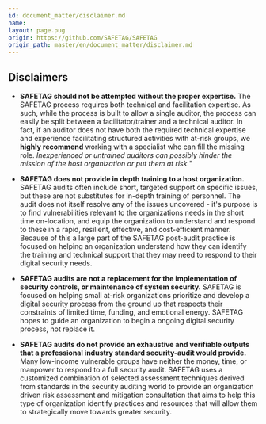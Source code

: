 ```yaml
---
id: document_matter/disclaimer.md
name: 
layout: page.pug
origin: https://github.com/SAFETAG/SAFETAG
origin_path: master/en/document_matter/disclaimer.md
---
```


## Disclaimers

  * **SAFETAG should not be attempted without the proper expertise.** The SAFETAG process requires both technical and facilitation expertise. As such, while the process is built to allow a single auditor, the process can easily be split between a facilitator/trainer and a technical auditor. In fact, if an auditor does not have both the required technical expertise and experience facilitating structured activities with at-risk groups, we **highly recommend** working with a specialist who can fill the missing role. *Inexperienced or untrained auditors can possibly hinder the mission of the host organization or put them at risk.*"

  * **SAFETAG does not provide in depth training to a host organization.** SAFETAG audits often include short, targeted support on specific issues, but these are not substitutes for in-depth training of personnel. The audit does not itself resolve any of the issues uncovered - it's purpose is to find vulnerabilities relevant to the organizations needs in the short time on-location, and equip the organization to understand and respond to these in a rapid, resilient, effective, and cost-efficient manner. Because of this a large part of the SAFETAG post-audit practice is focused on helping an organization understand how they can identify the training and technical support that they may need to respond to their digital security needs.

  * **SAFETAG audits are not a replacement for the implementation of security controls, or maintenance of system security.** SAFETAG is focused on helping small at-risk organizations prioritize and develop a digital security process from the ground up that respects their constraints of limited time, funding, and emotional energy. SAFETAG hopes to guide an organization to begin a ongoing digital security process, not replace it.

  * **SAFETAG audits do not provide an exhaustive and verifiable outputs that a professional industry standard security-audit would provide.** Many low-income vulnerable groups have neither the money, time, or manpower to respond to a full security audit. SAFETAG uses a customized combination of selected assessment techniques derived from standards in the security auditing world to provide an organization driven risk assessment and mitigation consultation that aims to help this type of organization identify practices and resources that will allow them to strategically move towards greater security.


